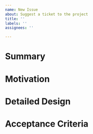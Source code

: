 ```yaml
---
name: New Issue
about: Suggest a ticket to the project
title: ''
labels: ''
assignees: ''

---
```


# Summary

<Short and concise description of the feature.>

# Motivation

<The intended outcome for the feature.>

# Detailed Design

<Comprehensive description how the feature is supposed to work and any related design considerations.>

# Acceptance Criteria

<Checklist of features to validate the definition of work has been met>
